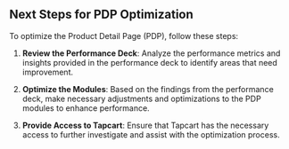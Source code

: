 ## Next Steps for PDP Optimization

To optimize the Product Detail Page (PDP), follow these steps:

1. **Review the Performance Deck**: Analyze the performance metrics and insights provided in the performance deck to identify areas that need improvement.

2. **Optimize the Modules**: Based on the findings from the performance deck, make necessary adjustments and optimizations to the PDP modules to enhance performance.

3. **Provide Access to Tapcart**: Ensure that Tapcart has the necessary access to further investigate and assist with the optimization process.